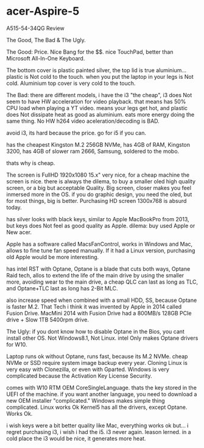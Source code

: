 # acer-Aspire-5
A515-54-34QG
Review

The Good, The Bad & The Ugly.

The Good: Price. Nice Bang for the $$.
nice TouchPad, better than Microsoft All-In-One Keyboard.

The bottom cover is plastic painted silver,
the top lid is true aluminium...
plastic is Not cold to the touch.
when you put the laptop in your legs is Not cold.
Aluminium top cover is very cold to the touch.

The Bad: 
there are different models,
i have the i3 "the cheap",
i3 does Not seem to have HW acceleration for video playback.
that means has 50% CPU load when playing a YT video.
means your legs get hot, and plastic does Not dissipate heat as good as aluminium.
eats more energy doing the same thing.
No HW h264 video aceleration/decoding is BAD.

avoid i3, 
its hard because the price.
go for i5 if you can.

has the cheapest Kingston M.2 256GB NVMe,
has 4GB of RAM, Kingston 3200,
has 4GB of slower ram 2666, Samsung, soldered to the mobo.

thats why is cheap.

The screen is FullHD 1920x1080 15.x" very nice, for a cheap machine the screen is nice.
there is always the dilema, to buy a smaller oled high quality screen, or a big but acceptable Quality.
Big screen, closer makes you feel inmersed more in the OS.
if you do graphic design, you need the oled, but for most things, big is better.
Purchasing HD screen 1300x768 is absurd today.

has silver looks with black keys, similar to Apple MacBookPro from 2013,
but keys does Not feel as good quality as Apple.
dilema: buy used Apple or New acer.

Apple has a software called MacsFanControl, works in Windows and Mac,
allows to fine tune fan speed manually.
If it had a Linux version, purchasing old Apple would be more interesting.

has intel RST with Optane,
Optane is a blade that cuts both ways,
Optane Raid tech, allos to extend the life of the main drive by using the smaller more, avoiding wear to the main drive,
a cheap QLC can last as long as TLC, and Optane+TLC last as long has 2-Bit MLC.

also increase speed when combined with a small HDD, SS, because Optane is faster M.2.
That Tech i think it was invented by Apple in 2014 called Fusion Drive.
MacMini 2014 with Fusion Drive had a 800MB/s 128GB PCIe drive + Slow 1TB 5400rpm drive.

The Ugly:
if you dont know how to disable Optane in the Bios, you cant install other OS.
Not Windows8.1, Not Linux.
intel Only makes Optane drivers for W10.

Laptop runs ok without Optane, runs fast, because its M.2 NVMe.
cheap NVMe or SSD require system image backup every year.
Cloning Linux is very easy with Clonezilla, or even with Gparted.
Windows is very complicated because the Activation Key License Security.

comes with W10 RTM OEM CoreSingleLanguage.
thats the key stored in the UEFI of the machine.
if you want another language, you need to download a new OEM installer "complicated."
Windows makes simple thing complicated.
Linux works Ok Kernel5 has all the drivers, except Optane.
Works Ok.

i wish keys were a bit better quality like Mac,
everything works ok but... i regret purchasing i3, i wish i had the i5.
i3 never again. leason lerned.
in a cold place the i3 would be nice, it generates more heat.
